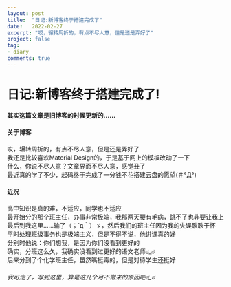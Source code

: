 ```yaml
---
layout: post
title:  "日记:新博客终于搭建完成了"
date:   2022-02-27
excerpt: "哎，辗转周折的，有点不尽人意，但是还是弄好了"
project: false
tag:
- diary
comments: true
---
```


# 日记:新博客终于搭建完成了!
#### 其实这篇文章是旧博客的时候更新的……
#### 关于博客
哎，辗转周折的，有点不尽人意，但是还是弄好了<br>
我还是比较喜欢Material Design的，于是基于网上的模板改动了一下<br>
什么，你说不尽人意？文章界面不尽人意，感觉丑了<br>
最近真的学了不少，起码终于完成了一分钱不花搭建云盘的愿望(＃°Д°)<br>
#### 近况
高中知识是真的难，不适应，同学也不适应<br>
最开始分的那个班主任，办事非常极端，我那两天腰有毛病，跳不了也非要让我上<br>
最后到我这里……输了（；´д｀）ゞ，然后我们的班主任因为我的失误耿耿于怀<br>
平时处理班级事务也是极端主义，但是不得不说，他讲课真的好<br>
分别时他说：你们想我，是因为你们没看到更好的<br>
确实，分班这么久，我确实没看到过更好的语文老师ಠ_ಠ<br>
后来分到了个化学班主任，虽然嘴挺毒的，但是对待学生还挺好<br>
###### 我可走了，写到这里，算是这几个月不常来的原因吧ಠ_ಠ
